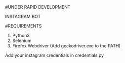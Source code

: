 #UNDER RAPID DEVELOPMENT

INSTAGRAM BOT

#REQUIREMENTS
1. Python3
2. Selenium 
3. Firefox Webdriver (Add geckodriver.exe to the PATH)

Add your instagram credentials in credentials.py
